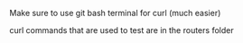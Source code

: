 Make sure to use git bash terminal for curl (much easier)

curl commands that are used to test are in the routers folder